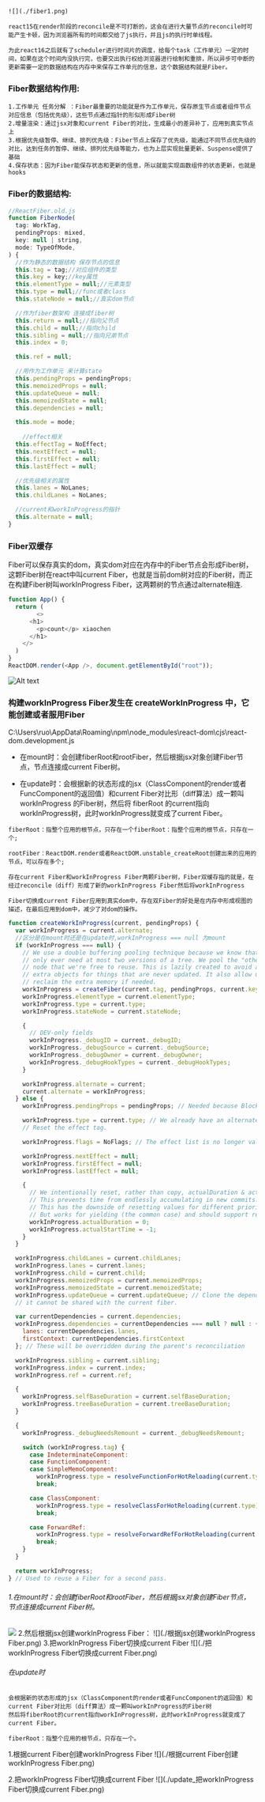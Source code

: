 ```
![](./fiber1.png)
```

```
react15在render阶段的reconcile是不可打断的，这会在进行大量节点的reconcile时可能产生卡顿，因为浏览器所有的时间都交给了js执行，并且js的执行时单线程。

为此react16之后就有了scheduler进行时间片的调度，给每个task（工作单元）一定的时间，如果在这个时间内没执行完，也要交出执行权给浏览器进行绘制和重排，所以异步可中断的更新需要一定的数据结构在内存中来保存工作单元的信息，这个数据结构就是Fiber。
```

### Fiber数据结构作用:
```
1.工作单元 任务分解 ：Fiber最重要的功能就是作为工作单元，保存原生节点或者组件节点对应信息（包括优先级），这些节点通过指针的形似形成Fiber树
2.增量渲染：通过jsx对象和current Fiber的对比，生成最小的差异补丁，应用到真实节点上
3.根据优先级暂停、继续、排列优先级：Fiber节点上保存了优先级，能通过不同节点优先级的对比，达到任务的暂停、继续、排列优先级等能力，也为上层实现批量更新、Suspense提供了基础
4.保存状态：因为Fiber能保存状态和更新的信息，所以就能实现函数组件的状态更新，也就是hooks
```
### Fiber的数据结构:
```js
//ReactFiber.old.js
function FiberNode(
  tag: WorkTag,
  pendingProps: mixed,
  key: null | string,
  mode: TypeOfMode,
) {
  //作为静态的数据结构 保存节点的信息 
  this.tag = tag;//对应组件的类型
  this.key = key;//key属性
  this.elementType = null;//元素类型
  this.type = null;//func或者class
  this.stateNode = null;//真实dom节点

  //作为fiber数架构 连接成fiber树
  this.return = null;//指向父节点
  this.child = null;//指向child
  this.sibling = null;//指向兄弟节点
  this.index = 0;

  this.ref = null;

  //用作为工作单元 来计算state
  this.pendingProps = pendingProps;
  this.memoizedProps = null;
  this.updateQueue = null;
  this.memoizedState = null;
  this.dependencies = null;

  this.mode = mode;
    
	//effect相关
  this.effectTag = NoEffect;
  this.nextEffect = null;
  this.firstEffect = null;
  this.lastEffect = null;

  //优先级相关的属性
  this.lanes = NoLanes;
  this.childLanes = NoLanes;

  //current和workInProgress的指针
  this.alternate = null;
}
```

### Fiber双缓存
Fiber可以保存真实的dom，真实dom对应在内存中的Fiber节点会形成Fiber树，这颗Fiber树在react中叫current Fiber，也就是当前dom树对应的Fiber树，而正在构建Fiber树叫workInProgress Fiber，这两颗树的节点通过alternate相连.
```js
function App() {
  return (
		<>
      <h1>
        <p>count</p> xiaochen
      </h1>
    </>
  )
}
ReactDOM.render(<App />, document.getElementById("root"));
```
![Alt text](./fiber1.png)

### 构建workInProgress Fiber发生在 createWorkInProgress 中，它能创建或者服用Fiber
C:\Users\ruo\AppData\Roaming\npm\node_modules\react-dom\cjs\react-dom.development.js
+ 在mount时：会创建fiberRoot和rootFiber，然后根据jsx对象创建Fiber节点，节点连接成current Fiber树。

+ 在update时：会根据新的状态形成的jsx（ClassComponent的render或者FuncComponent的返回值）和current Fiber对比形（diff算法）成一颗叫 workInProgress 的Fiber树，然后将 fiberRoot 的current指向workInProgress树，此时workInProgress就变成了current Fiber。
```
fiberRoot：指整个应用的根节点，只存在一个fiberRoot：指整个应用的根节点，只存在一个;

rootFiber：ReactDOM.render或者ReactDOM.unstable_createRoot创建出来的应用的节点，可以存在多个;
```
```
存在current Fiber和workInProgress Fiber两颗Fiber树，Fiber双缓存指的就是，在经过reconcile（diff）形成了新的workInProgress Fiber然后将workInProgress 

Fiber切换成current Fiber应用到真实dom中，存在双Fiber的好处是在内存中形成视图的描述，在最后应用到dom中，减少了对dom的操作。
```

```js
function createWorkInProgress(current, pendingProps) {
  var workInProgress = current.alternate;
  //区分是在mount时还是在update时,workInProgress === null 为mount
  if (workInProgress === null) {
    // We use a double buffering pooling technique because we know that we'll
    // only ever need at most two versions of a tree. We pool the "other" unused
    // node that we're free to reuse. This is lazily created to avoid allocating
    // extra objects for things that are never updated. It also allow us to
    // reclaim the extra memory if needed.
    workInProgress = createFiber(current.tag, pendingProps, current.key, current.mode);
    workInProgress.elementType = current.elementType;
    workInProgress.type = current.type;
    workInProgress.stateNode = current.stateNode;

    {
      // DEV-only fields
      workInProgress._debugID = current._debugID;
      workInProgress._debugSource = current._debugSource;
      workInProgress._debugOwner = current._debugOwner;
      workInProgress._debugHookTypes = current._debugHookTypes;
    }

    workInProgress.alternate = current;
    current.alternate = workInProgress;
  } else {
    workInProgress.pendingProps = pendingProps; // Needed because Blocks store data on type.

    workInProgress.type = current.type; // We already have an alternate.
    // Reset the effect tag.

    workInProgress.flags = NoFlags; // The effect list is no longer valid.

    workInProgress.nextEffect = null;
    workInProgress.firstEffect = null;
    workInProgress.lastEffect = null;

    {
      // We intentionally reset, rather than copy, actualDuration & actualStartTime.
      // This prevents time from endlessly accumulating in new commits.
      // This has the downside of resetting values for different priority renders,
      // But works for yielding (the common case) and should support resuming.
      workInProgress.actualDuration = 0;
      workInProgress.actualStartTime = -1;
    }
  }

  workInProgress.childLanes = current.childLanes;
  workInProgress.lanes = current.lanes;
  workInProgress.child = current.child;
  workInProgress.memoizedProps = current.memoizedProps;
  workInProgress.memoizedState = current.memoizedState;
  workInProgress.updateQueue = current.updateQueue; // Clone the dependencies object. This is mutated during the render phase, so
  // it cannot be shared with the current fiber.

  var currentDependencies = current.dependencies;
  workInProgress.dependencies = currentDependencies === null ? null : {
    lanes: currentDependencies.lanes,
    firstContext: currentDependencies.firstContext
  }; // These will be overridden during the parent's reconciliation

  workInProgress.sibling = current.sibling;
  workInProgress.index = current.index;
  workInProgress.ref = current.ref;

  {
    workInProgress.selfBaseDuration = current.selfBaseDuration;
    workInProgress.treeBaseDuration = current.treeBaseDuration;
  }

  {
    workInProgress._debugNeedsRemount = current._debugNeedsRemount;

    switch (workInProgress.tag) {
      case IndeterminateComponent:
      case FunctionComponent:
      case SimpleMemoComponent:
        workInProgress.type = resolveFunctionForHotReloading(current.type);
        break;

      case ClassComponent:
        workInProgress.type = resolveClassForHotReloading(current.type);
        break;

      case ForwardRef:
        workInProgress.type = resolveForwardRefForHotReloading(current.type);
        break;
    }
  }

  return workInProgress;
} // Used to reuse a Fiber for a second pass.
```

###### 1.在mount时：会创建fiberRoot和rootFiber，然后根据jsx对象创建Fiber节点，节点连接成current Fiber树。
![](./在mount时.png)
2.然后根据jsx创建workInProgress Fiber：
![](./根据jsx创建workInProgress Fiber.png)
3.把workInProgress Fiber切换成current Fiber
![](./把workInProgress Fiber切换成current Fiber.png)

###### 在update时
```
会根据新的状态形成的jsx（ClassComponent的render或者FuncComponent的返回值）和current Fiber对比形（diff算法）成一颗叫workInProgress的Fiber树
然后将fiberRoot的current指向workInProgress树，此时workInProgress就变成了current Fiber。

fiberRoot：指整个应用的根节点，只存在一个。

```
1.根据current Fiber创建workInProgress Fiber
![](./根据current Fiber创建workInProgress Fiber.png)

2.把workInProgress Fiber切换成current Fiber
![](./update_把workInProgress Fiber切换成current Fiber.png)

